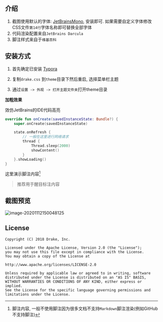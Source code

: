 ## 介绍

1. 截图使用默认的字体: [JetBrainsMono](https://www.jetbrains.com/lp/mono/), 安装即可. 如果需要自定义字体修改CSS文件`第14行`字体名称即可替换全部字体
2. 代码渲染配置来自`JetBrains Darcula`
3. 脚注样式来自于`维基百科`

## 安装方式

1. 首先确定已安装 [Typora](https://typora.io/)

2. 复制`drake.css` 到`theme`目录下然后重启, 选择菜单栏主题

3. 通过`设置 -> 外观 -> 打开主题文件夹`打开theme目录



**加粗效果**

效仿JetBrains的IDE代码高亮

```kotlin
override fun onCreate(savedInstanceState: Bundle?) {
    super.onCreate(savedInstanceState)

    state.onRefresh {
        // 一般在这里进行网络请求
        thread {
            Thread.sleep(2000)
            showContent()
        }
    }.showLoading()
}
```



这里演示脚注内容[^2]

> 推荐用于醒目标注内容



[^2]: 脚注内容, 一般不使用脚注因为很多文档不支持`Markdown`脚注渲染(例如GitHub不支持脚注)

## 截图预览

![image-20201112150048125](https://raw.githubusercontent.com/liangjingkanji/DrakeTyporaTheme/master/thumbnail.png)



## License

```
Copyright (C) 2018 Drake, Inc.

Licensed under the Apache License, Version 2.0 (the "License");
you may not use this file except in compliance with the License.
You may obtain a copy of the License at

http://www.apache.org/licenses/LICENSE-2.0

Unless required by applicable law or agreed to in writing, software
distributed under the License is distributed on an "AS IS" BASIS,
WITHOUT WARRANTIES OR CONDITIONS OF ANY KIND, either express or implied.
See the License for the specific language governing permissions and
limitations under the License.
```

